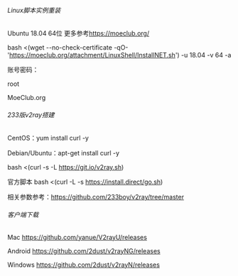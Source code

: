 

###### Linux脚本实例重装

Ubuntu 18.04 64位 更多参考<https://moeclub.org/>

bash <(wget --no-check-certificate -qO- 'https://moeclub.org/attachment/LinuxShell/InstallNET.sh') -u 18.04  -v 64 -a

账号密码：

root  

MoeClub.org 

###### 233版v2ray搭建

CentOS：yum install curl -y

Debian/Ubuntu：apt-get install curl -y

bash <(curl -s -L https://git.io/v2ray.sh)

官方脚本    bash <(curl -L -s https://install.direct/go.sh)

相关参数参考：<https://github.com/233boy/v2ray/tree/master>

###### 客户端下载



Mac    <https://github.com/yanue/V2rayU/releases>

Android <https://github.com/2dust/v2rayNG/releases>   

Windows  <https://github.com/2dust/v2rayN/releases>